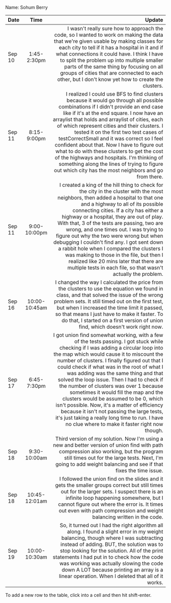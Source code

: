 Name: Sohum Berry

| Date   |     Time      |                                                                                                                                                                                                                                                                                                                                                                                                                                                                                                                                                                                                                                                                                              Update |
|:-------|:-------------:|----------------------------------------------------------------------------------------------------------------------------------------------------------------------------------------------------------------------------------------------------------------------------------------------------------------------------------------------------------------------------------------------------------------------------------------------------------------------------------------------------------------------------------------------------------------------------------------------------------------------------------------------------------------------------------------------------:|
| Sep 10 |  1:45-2:30pm  |                                                                                                                                                                                                                                                                 I wasn't really sure how to approach the code, so I wanted to work on making the data that we're given usable by making classes for each city to tell if it has a hospital in it and if what connections it could have. I think I have to split the problem up into multiple smaller parts of the same thing by focusing on all groups of cities that are connected to each other, but I don't know yet how to create the clusters. |
| Sep 11 |  8:15-9:00pm  |                                                                       I realized I could use BFS to find clusters because it would go through all possible combinations if I didn't provide an end case like if it's at the end square. I now have an arraylist that holds and arraylist of cities, each of which represent cities and their clusters. I tested it on the first two test cases of testCorrectSmall and it was correct so I feel confident about that. Now I have to figure out what to do with these clusters to get the cost of the highways and hospitals. I'm thinking of something along the lines of trying to figure out which city has the most neighbors and go from there. |
| Sep 11 | 9:00-10:00pm  |                                             I created a king of the hill thing to check for the city in the cluster with the most neighbors, then added a hospital to that one and a highway to all of its possible connecting cities. If a city has either a highway or a hospital, they are out of play. With that, 3 of the tests are passing, two are wrong, and one times out. I was trying to figure out why the two were wrong but when debugging I couldn't find any. I got sent down a rabbit hole when I compared the clusters I was making to those in the file, but then I realized like 20 mins later that there are multiple tests in each file, so that wasn't actually the problem. |
| Sep 16 | 10:00-10:45am |                                                                                                                                                                                                                                                                                                                      I changed the way I calculated the price from the clusters to use the equation we found in class, and that solved the issue of the wrong problem sets. It still timed out on the first test, but when I increased the time limit it passed, so that means I just have to make it faster. To do that, I started on a first version of union find, which doesn't work right now. |
| Sep 17 |  6:45-7:30pm  | I got union find somewhat working, with a few of the tests passing. I got stuck while checking if I was adding a circular loop into the map which would cause it to miscount the number of clusters. I finally figured out that I could check if what was in the root of what I was adding was the same thing and that solved the loop issue. Then I had to check if the number of clusters was over 1 because sometimes it would fill the map and the clusters would be assumed to be 0, which isn't possible. Now, it's a matter of efficiency because it isn't not passing the large tests, it's just taking a really long time to run. I have no clue where to make it faster right now though. |
| Sep 18 | 9:30-10:00am  |                                                                                                                                                                                                                                                                                                                                                                                                                                           Third version of my solution. Now I'm using a new and better version of union find with path compression also working, but the program still times out for the large tests. Next, I'm going to add weight balancing and see if that fixes the time issue. |
| Sep 18 | 10:45-12:01am |                                                                                                                                                                                                                                                                                                                                                                                      I followed the union find on the slides and it gets the smaller groups correct but still times out for the larger sets. I suspect there is an infinite loop happening somewhere, but I cannot figure out where the error is. It times out even with path compression and weight balancing written in the code. |
| Sep 19 | 10:00-10:30am |                                                                                                                                                                                                                                                                           So, it turned out I had the right algorithm all along. I found a slight error in my weight balancing, though where I was subtracting instead of adding. BUT, the solution was to stop looking for the solution. All of the print statements I had put in to check how the code was working was actually slowing the code down A LOT because printing an array is a linear operation. When I deleted that all of it works. |


To add a new row to the table, click into a cell and then hit shift-enter.